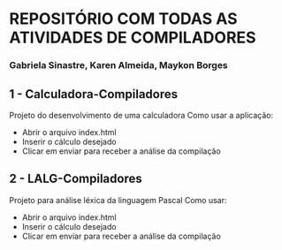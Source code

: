 # REPOSITÓRIO COM TODAS AS ATIVIDADES DE COMPILADORES
### Gabriela Sinastre, Karen Almeida, Maykon Borges

## 1 - Calculadora-Compiladores
Projeto do desenvolvimento de uma calculadora
Como usar a aplicação: 
  - Abrir o arquivo index.html
  - Inserir o cálculo desejado
  - Clicar em enviar para receber a análise da compilação

## 2 - LALG-Compiladores
Projeto para análise léxica da linguagem Pascal
Como usar:
  - Abrir o arquivo index.html
  - Inserir o cálculo desejado
  - Clicar em enviar para receber a análise da compilação